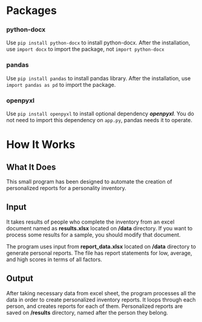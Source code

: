 # Packages

### python-docx
Use `pip install python-docx` to install python-docx. After the installation, use `import docx` to import the package, not `import python-docx`

### pandas
Use `pip install pandas` to install pandas library. After the installation, use `import pandas as pd` to import the package.

### openpyxl
Use `pip install openpyxl` to install optional dependency ***openpyxl***. You do not need to import this dependency on `app.py`, pandas needs it to operate.

# How It Works

## What It Does
This small program has been designed to automate the creation of personalized reports for a personality inventory.

## Input
It takes results of people who complete the inventory from an excel document named as **results.xlsx** located on **/data** directory. If you want to process some results for a sample, you should modify that document.

The program uses input from **report_data.xlsx** located on **/data** directory to generate personal reports. The file has report statements for low, average, and high scores in terms of all factors. 

## Output
After taking necessary data from excel sheet, the program processes all the data in order to create personalized inventory reports. It loops through each person, and creates reports for each of them. Personalized reports are saved on **/results** directory, named after the person they belong.



